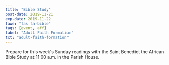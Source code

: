 ```yaml
---
title: "Bible Study"
post-date: 2019-11-21
exp-date: 2019-11-22
fawe: "fas fa-bible"
tags: [event, aff]
label: "Adult Faith Formation"
txt: "adult-faith-formation"
---
```

Prepare for this week's Sunday readings with the Saint Benedict the African Bible Study at 11:00 a.m. in the Parish House.